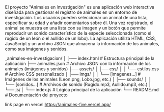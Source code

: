 El proyecto "Animales en Investigación" es una aplicación web interactiva diseñada para gestionar el registro de animales en un entorno de investigación.
Los usuarios pueden seleccionar un animal de una lista, especificar su edad y añadir comentarios sobre él.
Una vez registrado, el animal se muestra en una lista con su imagen y un botón que permite reproducir un sonido característico de la especie seleccionada 
(como el rugido de un león o el aullido de un lobo). La aplicación utiliza HTML, CSS, JavaScript y un archivo JSON que almacena la información de los animales,
como sus imágenes y sonidos.



_animales-en-investigacion/
│
├── index.html                  # Estructura principal de la aplicación
├── animales.json               # Archivo JSON con la información de los animales (imágenes y sonidos)
├── assets/
│   ├── css/
│   │   └── estilos.css         # Archivo CSS personalizado
│   ├── imgs/
│   │   └── [imagenes...]       # Imágenes de los animales (Leon.png, Lobo.jpg, etc.)
│   ├── sounds/
│   │   └── [sonidos...]        # Archivos de sonido (Rugido.mp3, Aullido.mp3, etc.)
│   └── js/
│       └── index.js            # Lógica principal de la aplicación
└── README.md                   # Documentación del proyecto


link page en vercel https://animales-five.vercel.app/
